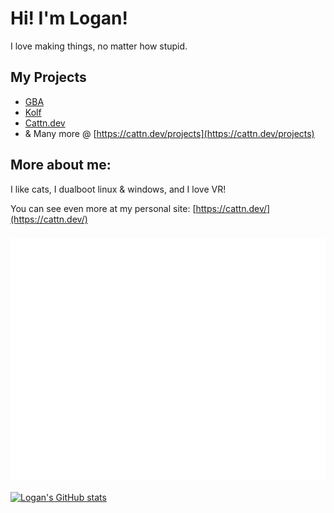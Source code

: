 # Hi! I'm Logan!
I love making things, no matter how stupid.

## My Projects
- [GBA](https://github.com/Cattn/gba)
- [Kolf](https://github.com/Cattn/kolf)
- [Cattn.dev](https://cattn.dev/)
- & Many more @ [https://cattn.dev/projects](https://cattn.dev/projects)

## More about me:
I like cats, I dualboot linux & windows, and I love VR!

You can see even more at my personal site: [https://cattn.dev/](https://cattn.dev/)
### ![Metrics](/github-metrics.svg)
[![Logan's GitHub stats](https://github-readme-stats.vercel.app/api?username=Cattn)](https://github.com/anuraghazra/github-readme-stats)

